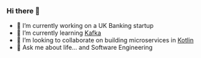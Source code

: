 ### Hi there 👋

- 🔭 I’m currently working on a UK Banking startup
- 🌱 I’m currently learning [Kafka](https://kafka.apache.org/documentation/)
- 👯 I’m looking to collaborate on building microservices in [Kotlin](https://kotlinlang.org/)
- 💬 Ask me about life... and Software Engineering
